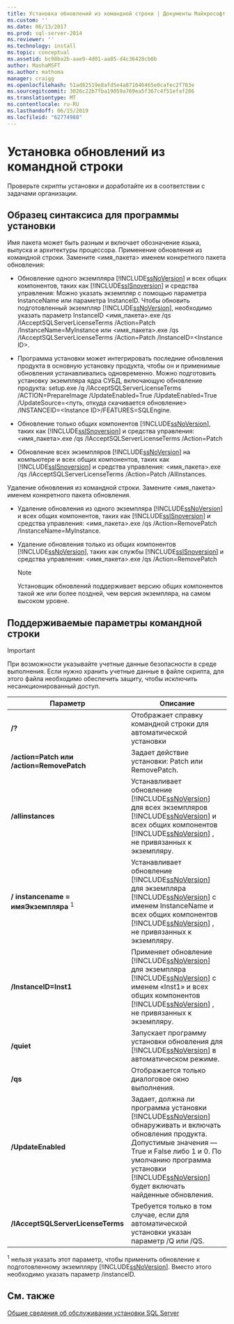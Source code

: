 ```yaml
---
title: Установка обновлений из командной строки | Документы Майкрософт
ms.custom: ''
ms.date: 06/13/2017
ms.prod: sql-server-2014
ms.reviewer: ''
ms.technology: install
ms.topic: conceptual
ms.assetid: bc98ba2b-aae9-4d01-aa85-d4c36428cb0b
author: MashaMSFT
ms.author: mathoma
manager: craigg
ms.openlocfilehash: 51ad82519e8afd5e4a871046465e0cafec2f783e
ms.sourcegitcommit: 3026c22b7fba19059a769ea5f367c4f51efaf286
ms.translationtype: MT
ms.contentlocale: ru-RU
ms.lasthandoff: 06/15/2019
ms.locfileid: "62774988"
---
```

# <a name="installing-updates-from-the-command-prompt"></a>Установка обновлений из командной строки
  Проверьте скрипты установки и доработайте их в соответствии с задачами организации.  
  
## <a name="sample-syntax-for-installation"></a>Образец синтаксиса для программы установки  
 Имя пакета может быть разным и включает обозначение языка, выпуска и архитектуры процессора. Применение обновления из командной строки. Замените <имя_пакета> именем конкретного пакета обновления:  
  
-   Обновление одного экземпляра [!INCLUDE[ssNoVersion](../../includes/ssnoversion-md.md)] и всех общих компонентов, таких как [!INCLUDE[ssISnoversion](../../includes/ssisnoversion-md.md)] и средства управления: Можно указать экземпляр с помощью параметра InstanceName или параметра InstanceID. Чтобы обновить подготовленный экземпляр [!INCLUDE[ssNoVersion](../../includes/ssnoversion-md.md)], необходимо указать параметр InstanceID <имя_пакета>.exe /qs /IAcceptSQLServerLicenseTerms /Action=Patch /InstanceName=MyInstance или <имя_пакета>.exe /qs /IAcceptSQLServerLicenseTerms /Action=Patch /InstanceID=\<Instance ID>.  
  
-   Программа установки может интегрировать последние обновления продукта в основную установку продукта, чтобы он и применимые обновления устанавливались одновременно. Можно подготовить установку экземпляра ядра СУБД, включающую обновление продукта: setup.exe /q /IAcceptSQLServerLicenseTerms /ACTION=PrepareImage /UpdateEnabled=True /UpdateEnabled=True /UpdateSource=\<путь, откуда скачивается обновление> /INSTANCEID=\<Instance ID>/FEATURES=SQLEngine.  
  
-   Обновление только общих компонентов [!INCLUDE[ssNoVersion](../../includes/ssnoversion-md.md)], таких как [!INCLUDE[ssISnoversion](../../includes/ssisnoversion-md.md)] и средства управления: <имя_пакета>.exe /qs /IAcceptSQLServerLicenseTerms /Action=Patch  
  
-   Обновление всех экземпляров [!INCLUDE[ssNoVersion](../../includes/ssnoversion-md.md)] на компьютере и всех общих компонентов, таких как [!INCLUDE[ssISnoversion](../../includes/ssisnoversion-md.md)] и средства управления: <имя_пакета>.exe /qs /IAcceptSQLServerLicenseTerms /Action=Patch /AllInstances.  
  
 Удаление обновления из командной строки. Замените <имя_пакета> именем конкретного пакета обновления.  
  
-   Удаление обновления из одного экземпляра [!INCLUDE[ssNoVersion](../../includes/ssnoversion-md.md)] и всех общих компонентов, таких как [!INCLUDE[ssISnoversion](../../includes/ssisnoversion-md.md)] и средства управления: <имя_пакета>.exe /qs /Action=RemovePatch /InstanceName=MyInstance.  
  
-   Удаление обновления только из общих компонентов [!INCLUDE[ssNoVersion](../../includes/ssnoversion-md.md)], таких как службы [!INCLUDE[ssISnoversion](../../includes/ssisnoversion-md.md)] и средства управления: <имя_пакета>.exe /qs /Action=RemovePatch  
  
    > [!NOTE]  
    >  Установщик обновлений поддерживает версию общих компонентов такой же или более поздней, чем версия экземпляра, на самом высоком уровне.  
  
## <a name="supported-command-prompt-parameters"></a>Поддерживаемые параметры командной строки  
  
> [!IMPORTANT]  
>  При возможности указывайте учетные данные безопасности в среде выполнения. Если нужно хранить учетные данные в файле скрипта, для этого файла необходимо обеспечить защиту, чтобы исключить несанкционированный доступ.  
  
|Параметр|Описание|  
|------------|-----------------|  
|**/?**|Отображает справку командной строки для автоматической установки|  
|**/action=Patch или /action=RemovePatch**|Задает действие установки: Patch или RemovePatch.|  
|**/allinstances**|Устанавливает обновление [!INCLUDE[ssNoVersion](../../includes/ssnoversion-md.md)] для всех экземпляров [!INCLUDE[ssNoVersion](../../includes/ssnoversion-md.md)] и всех общих компонентов [!INCLUDE[ssNoVersion](../../includes/ssnoversion-md.md)] , не привязанных к экземпляру.|  
|**/ instancename = имяЭкземпляра** <sup>1</sup>|Устанавливает обновление [!INCLUDE[ssNoVersion](../../includes/ssnoversion-md.md)] для экземпляра [!INCLUDE[ssNoVersion](../../includes/ssnoversion-md.md)] с именем InstanceName и всех общих компонентов [!INCLUDE[ssNoVersion](../../includes/ssnoversion-md.md)] , не привязанных к экземпляру.|  
|**/InstanceID=Inst1**|Применяет обновление [!INCLUDE[ssNoVersion](../../includes/ssnoversion-md.md)] для экземпляра [!INCLUDE[ssNoVersion](../../includes/ssnoversion-md.md)] с именем «Inst1» и всех общих компонентов [!INCLUDE[ssNoVersion](../../includes/ssnoversion-md.md)] , не привязанных к экземпляру.|  
|**/quiet**|Запускает программу установки обновления для [!INCLUDE[ssNoVersion](../../includes/ssnoversion-md.md)] в автоматическом режиме.|  
|**/qs**|Отображается только диалоговое окно выполнения.|  
|**/UpdateEnabled**|Задает, должна ли программа установки [!INCLUDE[ssNoVersion](../../includes/ssnoversion-md.md)] обнаруживать и включать обновления продукта. Допустимые значения — True и False либо 1 и 0. По умолчанию программа установки [!INCLUDE[ssNoVersion](../../includes/ssnoversion-md.md)] будет включать найденные обновления.|  
|**/IAcceptSQLServerLicenseTerms**|Требуется только в том случае, если для автоматической установки указан параметр /Q или /QS.|  
  
 <sup>1</sup> нельзя указать этот параметр, чтобы применить обновление к подготовленному экземпляру [!INCLUDE[ssNoVersion](../../includes/ssnoversion-md.md)]. Вместо этого необходимо указать параметр /instanceID.  
  
## <a name="see-also"></a>См. также  
 [Общие сведения об обслуживании установки SQL Server](../../sql-server/install/overview-of-sql-server-servicing-installation.md)  
  
  
